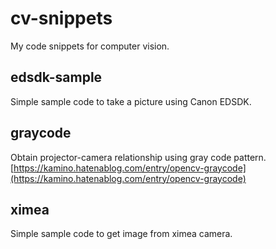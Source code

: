 # cv-snippets

My code snippets for computer vision.

## edsdk-sample
Simple sample code to take a picture using Canon EDSDK.

## graycode
Obtain projector-camera relationship using gray code pattern.
[https://kamino.hatenablog.com/entry/opencv-graycode](https://kamino.hatenablog.com/entry/opencv-graycode)

## ximea
Simple sample code to get image from ximea camera.
